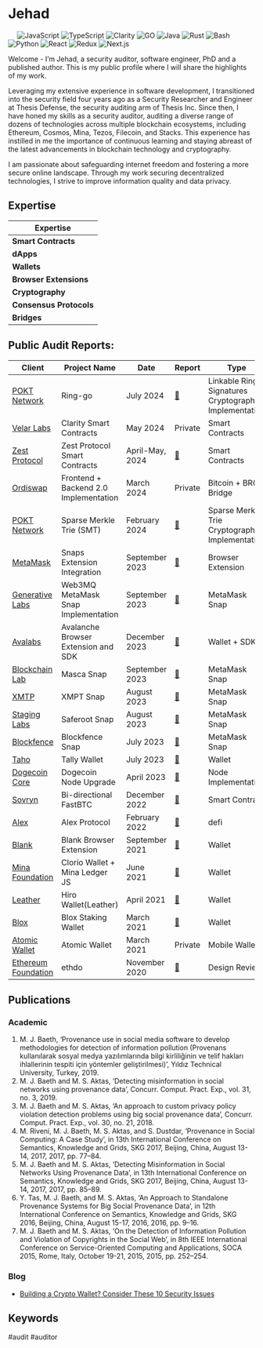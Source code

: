 
# Jehad 
&emsp;
![JavaScript](https://img.shields.io/badge/-JavaScript-000?&logo=JavaScript)
![TypeScript](https://img.shields.io/badge/-TypeScript-000?&logo=TypeScript&logoColor=007ACC)
![Clarity](https://img.shields.io/badge/Clarity-F46D01)
![GO](https://img.shields.io/badge/-GO-000?&logo=Go)
![Java](https://img.shields.io/badge/Java-ED8B00?logo=openjdk&logoColor=white)
![Rust](https://img.shields.io/badge/-Rust-000?&logo=Rust)
![Bash](https://img.shields.io/badge/-Bash-000?&logo=GNU-Bash)
![Python](https://img.shields.io/badge/-Python-000?&logo=Python)
![React](https://img.shields.io/badge/-React-000?&logo=React)
![Redux](https://img.shields.io/badge/-Redux-000?&logo=Redux)
![Next.js](https://img.shields.io/badge/-Next.js-000?&logo=Next.js)

Welcome - I’m Jehad, a security auditor, software engineer, PhD and a published author. This is my public profile where I will share the highlights of my work. 

Leveraging my extensive experience in software development, I transitioned into the security field four years ago as a Security Researcher and Engineer at Thesis Defense, the security auditing arm of Thesis Inc.  Since then, I have honed my skills as a security auditor, auditing a diverse range of dozens of technologies across multiple blockchain ecosystems, including Ethereum, Cosmos, Mina, Tezos, Filecoin, and Stacks.  This experience has instilled in me the importance of continuous learning and staying abreast of the latest advancements in blockchain technology and cryptography.

I am passionate about safeguarding internet freedom and fostering a more secure online landscape.  Through my work securing decentralized technologies, I strive to improve information quality and data privacy.

## Expertise

| Expertise           | 
| ------------------- | 
| **Smart Contracts**    | 
| **dApps** | 
| **Wallets** | 
| **Browser Extensions**     |
| **Cryptography**     |
| **Consensus Protocols**     |
| **Bridges**     | 

## Public Audit Reports:

| Client	| Project Name	| Date	| Report	| Type      |Language |
|-----------|---------------|-------|-----------|-----------|---------|
| [POKT Network](https://www.pokt.network/)|	Ring-go |	July 2024|	[:page_facing_up:](PDFs/240704_Thesis_Defense-Pokt_Network_ring-go_Security_Audit_Report.pdf)	| Linkable Ring Signatures Cryptographic Implementation|Go |
|[Velar Labs](https://www.velar.co/)	|Clarity Smart Contracts	|May 2024	| Private |	 Smart Contracts| Clarity |
|[Zest Protocol](https://www.zestprotocol.com/)	|Zest Protocol Smart Contracts	| April-May, 2024|	[:page_facing_up:](https://github.com/Thesis-Defense/Security-Audit-Reports/blob/main/PDFs/240509_Thesis_Defense-Zest_Protocol_Smart_Contracts_Security_Audit_Report.pdf)	|  Smart Contracts | Clarity|
|[Ordiswap](https://ordiswap.fi/)| 	Frontend + Backend 2.0 Implementation |	March 2024 |	Private |	Bitcoin + BRC Bridge | TypeScript/JavaScript|
|[POKT Network](https://www.pokt.network/)	| Sparse Merkle Trie (SMT)|	February 2024 |	[:page_facing_up:](https://github.com/Thesis-Defense/Security-Audit-Reports/blob/main/PDFs/240612_Thesis_Defense-Pokt_Network_Sparse_Merkel_Trie_Security_Audit_Report.pdf)	| Sparse Merkle Trie Cryptographic Implementation| Go |
|[MetaMask](https://metamask.io/) |Snaps Extension Integration|September 2023|[:page_facing_up:](audits/Metamask_Snaps_Extension_Integration_Final_Audit_Report_Least_Authority.pdf)|Browser Extension|Javascript|
|[Generative Labs](https://www.generativelabs.co/) |Web3MQ MetaMask Snap Implementation | September 2023 | [:page_facing_up:](audits/Generative_Labs_Web3MQ_Snap_Final_Audit_Report_Least_Authority.pdf)|MetaMask Snap|Javascript|
|[Avalabs](https://www.avalabs.org/) |Avalanche Browser Extension and SDK | December 2023|[:page_facing_up:](audits/151223_Ava-Labs_Avalanche-BrowserExtension-and_SDK-3rd-Review_Final-Audit-Report.pdf)|Wallet + SDK| TypeScript|
|[Blockchain Lab](https://www.blockchainlab.com/) |Masca Snap|September 2023|[:page_facing_up:](audits/Blockchain_Lab_Masca_MetaMask_Snap_Final_Audit_Report_Least_Authority.pdf)|MetaMask Snap|Javascript|
|[XMTP](https://xmtp.org/)|XMPT Snap|August 2023|[:page_facing_up:]()|MetaMask Snap|Javascript|
|[Staging Labs](https://www.staginglabs.io/) | Saferoot Snap| August 2023|[:page_facing_up:](audits/Staging_Labs_Saferoot_Snap_Final_Audit_Report_Least-Authority.pdf)|MetaMask Snap|Javascript|
|[Blockfence](https://blockfence.io/) |Blockfence Snap|July 2023|[:page_facing_up:](audits/Blockfence_Metamask_Snap_Final_Audit_Report_Least_Authority.pdf)|MetaMask Snap|Javascript|
[Taho](https://taho.xyz/) |Tally Wallet |July 2023|[:page_facing_up:](audits/Thesis_Taho_Wallet_Extension_Final_Audit_Report_Least-Authority.pdf)|Wallet|JS|
|[Dogecoin Core](https://dogecoincore.com/) |Dogecoin Node Upgrade|April 2023|[:page_facing_up:](audits/audits/Dogecoin_Node_Upgrade_Final_Audit_Repor_April23_Least_Authority.pdf)|Node Implementation|C++|
|[Sovryn](https://sovryn.com/) | Bi-directional FastBTC |December 2022|[:page_facing_up:](audits/LeastAuthority_Sovryn_Bi-directional_FastBTC_Final_Audit_Report.pdf)|Smart Contract|Solidity|
|[Alex](https://www.alexgo.io/) | Alex Protocol |February 2022|[:page_facing_up:](audits/LeastAuthority_ALEX_Protocol_Smart_Contracts_Final_Audit_Report.pdf)|defi|Clarity|
|[Blank](https://blockwallet.io/)|Blank Browser Extension|September 2021|[:page_facing_up:](audits/210922_Blank_Blank-Wallet-Browser-Extension_Final-Audit-Report.pdf)|Wallet|JS|
|[Mina Foundation](https://www.minafoundation.com/)|Clorio Wallet + Mina Ledger JS |June 2021|[:page_facing_up:](audits/LeastAuthority_Mina_Foundation_Clorio_Wallet_Mina_Ledger_JS_Final_Audit_Report.pdf)| Wallet|Javascript|
|[Leather](https://leather.io/) | Hiro Wallet(Leather)|April 2021|[:page_facing_up:](audits/LeastAuthority_Hiro_Stacks_Wallet_Extension_Final_Audit_Report.pdf)|Wallet|JavaScript|
|[Blox](https://www.bloxstaking.com/)|Blox Staking Wallet |March 2021|[:page_facing_up:](audits/LeastAuthority_Blox_Staking_Wallet_Final_Audit_Report.pdf)|Wallet|JavaScript|
|[Atomic Wallet](https://atomicwallet.io/)|Atomic Wallet |March 2021|Private|Mobile Wallet|Javascript|
|[Ethereum Foundation](https://ethereum.org/en/foundation/) |ethdo|November 2020|[:page_facing_up:](audits/LeastAuthority_Ethereum_Foundation_ethdo_Audit_Report.pdf)|Design Review|Language|


## Publications

### Academic

1.	M. J. Baeth, ‘Provenance use in social media software to develop methodologies for detection of information pollution (Provenans kullanılarak sosyal medya yazılımlarında bilgi kirliliğinin ve telif hakları ihlallerinin tespiti için yöntemler geliştirilmesi)’, Yıldız Technical University, Turkey, 2019.
2.	M. J. Baeth and M. S. Aktas, ‘Detecting misinformation in social networks using provenance data’, Concurr. Comput. Pract. Exp., vol. 31, no. 3, 2019.
3.	M. J. Baeth and M. S. Aktas, ‘An approach to custom privacy policy violation detection problems using big social provenance data’, Concurr. Comput. Pract. Exp., vol. 30, no. 21, 2018.
4.	M. Riveni, M. J. Baeth, M. S. Aktas, and S. Dustdar, ‘Provenance in Social Computing: A Case Study’, in 13th International Conference on Semantics, Knowledge and Grids, SKG 2017, Beijing, China, August 13-14, 2017, 2017, pp. 77–84.
5.	M. J. Baeth and M. S. Aktas, ‘Detecting Misinformation in Social Networks Using Provenance Data’, in 13th International Conference on Semantics, Knowledge and Grids, SKG 2017, Beijing, China, August 13-14, 2017, 2017, pp. 85–89.
6.	Y. Tas, M. J. Baeth, and M. S. Aktas, ‘An Approach to Standalone Provenance Systems for Big Social Provenance Data’, in 12th International Conference on Semantics, Knowledge and Grids, SKG 2016, Beijing, China, August 15-17, 2016, 2016, pp. 9–16.
7.	M. J. Baeth and M. S. Aktas, ‘On the Detection of Information Pollution and Violation of Copyrights in the Social Web’, in 8th IEEE International Conference on Service-Oriented Computing and Applications, SOCA 2015, Rome, Italy, October 19-21, 2015, 2015, pp. 252–254.

### Blog

- [Building a Crypto Wallet? Consider These 10 Security Issues](https://medium.com/thesis-defense/building-a-crypto-wallet-consider-these-10-security-issues-32fcaacc26af)

## Keywords

#audit #auditor

